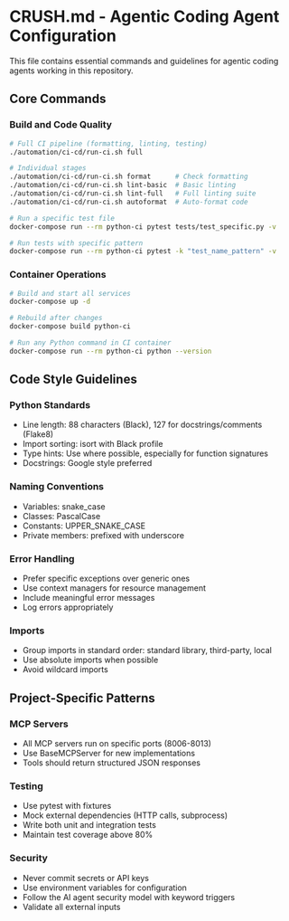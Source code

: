 # CRUSH.md - Agentic Coding Agent Configuration

This file contains essential commands and guidelines for agentic coding agents working in this repository.

## Core Commands

### Build and Code Quality
```bash
# Full CI pipeline (formatting, linting, testing)
./automation/ci-cd/run-ci.sh full

# Individual stages
./automation/ci-cd/run-ci.sh format      # Check formatting
./automation/ci-cd/run-ci.sh lint-basic  # Basic linting
./automation/ci-cd/run-ci.sh lint-full   # Full linting suite
./automation/ci-cd/run-ci.sh autoformat  # Auto-format code

# Run a specific test file
docker-compose run --rm python-ci pytest tests/test_specific.py -v

# Run tests with specific pattern
docker-compose run --rm python-ci pytest -k "test_name_pattern" -v
```

### Container Operations
```bash
# Build and start all services
docker-compose up -d

# Rebuild after changes
docker-compose build python-ci

# Run any Python command in CI container
docker-compose run --rm python-ci python --version
```

## Code Style Guidelines

### Python Standards
- Line length: 88 characters (Black), 127 for docstrings/comments (Flake8)
- Import sorting: isort with Black profile
- Type hints: Use where possible, especially for function signatures
- Docstrings: Google style preferred

### Naming Conventions
- Variables: snake_case
- Classes: PascalCase
- Constants: UPPER_SNAKE_CASE
- Private members: prefixed with underscore

### Error Handling
- Prefer specific exceptions over generic ones
- Use context managers for resource management
- Include meaningful error messages
- Log errors appropriately

### Imports
- Group imports in standard order: standard library, third-party, local
- Use absolute imports when possible
- Avoid wildcard imports

## Project-Specific Patterns

### MCP Servers
- All MCP servers run on specific ports (8006-8013)
- Use BaseMCPServer for new implementations
- Tools should return structured JSON responses

### Testing
- Use pytest with fixtures
- Mock external dependencies (HTTP calls, subprocess)
- Write both unit and integration tests
- Maintain test coverage above 80%

### Security
- Never commit secrets or API keys
- Use environment variables for configuration
- Follow the AI agent security model with keyword triggers
- Validate all external inputs
